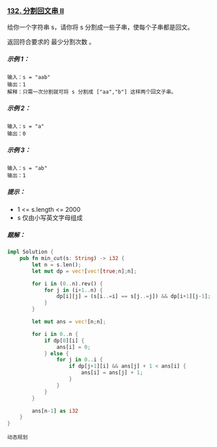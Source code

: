 ### [132. 分割回文串 II](https://leetcode.cn/problems/palindrome-partitioning-ii/)

给你一个字符串 s，请你将 s 分割成一些子串，使每个子串都是回文。

返回符合要求的 最少分割次数 。



##### 示例 1：
```
输入：s = "aab"
输出：1
解释：只需一次分割就可将 s 分割成 ["aa","b"] 这样两个回文子串。
```

##### 示例 2：
```
输入：s = "a"
输出：0
```

##### 示例 3：
```
输入：s = "ab"
输出：1
```

##### 提示：
- 1 <= s.length <= 2000
- s 仅由小写英文字母组成

##### 题解：
```rust
impl Solution {
    pub fn min_cut(s: String) -> i32 {
        let n = s.len();
        let mut dp = vec![vec![true;n];n];

        for i in (0..n).rev() {
            for j in (i+1..n) {
                dp[i][j] = (s[i..=i] == s[j..=j]) && dp[i+1][j-1];
            }
        }

        let mut ans = vec![n;n];

        for i in 0..n {
            if dp[0][i] {
                ans[i] = 0;
            } else {
                for j in 0..i {
                    if dp[j+1][i] && ans[j] + 1 < ans[i] {
                        ans[i] = ans[j] + 1;
                    }
                }
            }
        }

        ans[n-1] as i32
    }
}
```

`动态规划`
